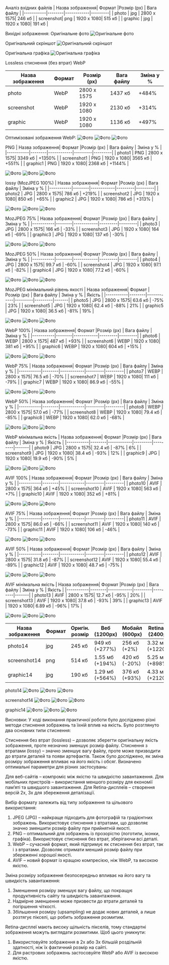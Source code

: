 Аналіз вхідних файлів
| Назва зображення| Формат |Розмір (px) | Вага файлу      |
|-----------|--------|------------|---------|
| photo     | jpg    | 2800 x 1575| 246 кб |
| screenshot| png    | 1920 x 1080| 515 кб |
| graphic   | jpg    | 1920 x 1080| 191 кб |

Вихідні зображення:
Оригінальне фото
![Оригінальне фото](images/photo.jpg)

Оригінальний скріншот
![Оригінальний скріншот](images/screenshot.png)

Оригінальна графіка
![Оригінальна графіка](images/graphic.jpg)

Lossless стиснення (без втрат) 
WebP

| Назва зображення| Формат |Розмір (px) | Вага файлу | Зміна у % |
|-----------|--------|------------|---------|---------|
| photo     | WebP    | 2800 x 1575| 1437 кб | +484% |
| screenshot| WebP    | 1920 x 1080| 2130 кб | +314% |
| graphic   | WebP   | 1920 x 1080| 1136 кб | +497% |

Оптимізовані зображення WebP:
![Фото](images/photo.webp)
![Фото](images/screenshot.webp)
![Фото](images/graphic.webp)

PNG
| Назва зображення| Формат |Розмір (px) | Вага файлу | Зміна у % |
|-----------|--------|------------|---------|---------|
| photo1     | PNG    | 2800 x 1575| 3349 кб | +1350% |
| screenshot1 | PNG    | 1920 x 1080| 3565 кб | +551% |
| graphic1   | PNG   | 1920 x 1080| 2368 кб | +1144% |

![Фото](images/photo1.png)
![Фото](images/screenshot1.png)
![Фото](images/graphic1.png)

lossy (MozJPEG 100%)
| Назва зображення| Формат |Розмір (px) | Вага файлу | Зміна у % |
|-----------|--------|------------|---------|---------|
| photo2     | JPG    | 2800 x 1575| 786 кб | +219% |
| screenshot2 | JPG    | 1920 x 1080| 850 кб | +65% |
| graphic2  | JPG   | 1920 x 1080| 786 кб | +313% |

![Фото](images/photo2.jpg)
![Фото](images/screenshot2.jpg)
![Фото](images/graphic2.jpg)

MozJPEG 75%
| Назва зображення| Формат |Розмір (px) | Вага файлу | Зміна у % |
|-----------|--------|------------|---------|---------|
| photo3     | JPG    | 2800 x 1575| 166 кб | -33% |
| screenshot3 | JPG    | 1920 x 1080| 164 кб | -69% |
| graphic3  | JPG   | 1920 x 1080| 137 кб | -30% |

![Фото](images/photo3.jpg)
![Фото](images/screenshot3.jpg)
![Фото](images/graphic3.jpg)

MozJPEG 50%
| Назва зображення| Формат |Розмір (px) | Вага файлу | Зміна у % |
|-----------|--------|------------|---------|---------|
| photo4     | JPG    | 2800 x 1575| 99.7 кб | -60% |
| screenshot4 | JPG    | 1920 x 1080| 97.1 кб | -82% |
| graphic4  | JPG   | 1920 x 1080| 77.2 кб | -60% |

![Фото](images/photo4.jpg)
![Фото](images/screenshot4.jpg)
![Фото](images/graphic4.jpg)

MozJPEG мінімальний рівень якості
| Назва зображення| Формат |Розмір (px) | Вага файлу | Зміна у % | Якість |
|-----------|--------|------------|---------|---------|-------|
| photo5     | JPG    | 2800 x 1575| 63.6 кб | -75% | 23% |
| screenshot5 | JPG    | 1920 x 1080| 62.4 кб | -88% | 21% |
| graphic5  | JPG   | 1920 x 1080| 36.5 кб | -81% | 19% |

![Фото](images/photo5.jpg)
![Фото](images/screenshot5.jpg)
![Фото](images/graphic5.jpg)

WebP 100%
| Назва зображення| Формат |Розмір (px) | Вага файлу | Зміна у % |
|-----------|--------|------------|---------|---------|
| photo6     | WEBP    | 2800 x 1575| 487 кб | +93% |
| screenshot6 | WEBP    | 1920 x 1080| 381 кб | +95% |
| graphic6  | WEBP   | 1920 x 1080| 604 кб | +15% |

![Фото](images/photo6.webp)
![Фото](images/screenshot6.webp)
![Фото](images/graphic6.webp)

WebP 75%
| Назва зображення| Формат |Розмір (px) | Вага файлу | Зміна у % |
|-----------|--------|------------|---------|---------|
| photo7     | WEBP    | 2800 x 1575| 76.5 кб | -70% |
| screenshot7 | WEBP    | 1920 x 1080| 111 кб | -79% |
| graphic7  | WEBP   | 1920 x 1080| 86.9 кб | -55% |

![Фото](images/photo7.webp)
![Фото](images/screenshot7.webp)
![Фото](images/graphic7.webp)

WebP 50%
| Назва зображення| Формат |Розмір (px) | Вага файлу | Зміна у % |
|-----------|--------|------------|---------|---------|
| photo8     | WEBP    | 2800 x 1575| 57.0 кб | -77% |
| screenshot8 | WEBP    | 1920 x 1080| 79.4 кб | -85% |
| graphic8  | WEBP   | 1920 x 1080| 62.0 кб | -68% |

![Фото](images/photo8.webp)
![Фото](images/screenshot8.webp)
![Фото](images/graphic8.webp)

WebP мінімальна якість
| Назва зображення| Формат |Розмір (px) | Вага файлу | Зміна у % | Якість |
|-----------|--------|------------|---------|---------|-------|
| photo9     | JPG    | 2800 x 1575| 32.4 кб | -87% | 6% |
| screenshot9 | JPG    | 1920 x 1080| 38.4 кб | -93% | 12% |
| graphic9  | JPG   | 1920 x 1080| 19.9 кб | -90% | 5% |

![Фото](images/photo9.webp)
![Фото](images/screenshot9.webp)
![Фото](images/graphic9.webp)

AVIF 100%
| Назва зображення| Формат |Розмір (px) | Вага файлу | Зміна у % |
|-----------|--------|------------|---------|---------|
| photo10     | AVIF    | 2800 x 1575| 364 кб | +45% |
| screenshot10 | AVIF    | 1920 x 1080| 563 кб | +7% |
| graphic10  | AVIF   | 1920 x 1080| 352 кб | +81% |

![Фото](images/photo10.avif)
![Фото](images/screenshot10.avif)
![Фото](images/graphic10.avif)

AVIF 75%
| Назва зображення| Формат |Розмір (px) | Вага файлу | Зміна у % |
|-----------|--------|------------|---------|---------|
| photo11     | AVIF    | 2800 x 1575| 86.0 кб | -66% |
| screenshot11 | AVIF    | 1920 x 1080| 140 кб | -73% |
| graphic11  | AVIF   | 1920 x 1080| 106 кб | -46% |

![Фото](images/photo11.avif)
![Фото](images/screenshot11.avif)
![Фото](images/graphic11.avif)

AVIF 50%
| Назва зображення| Формат |Розмір (px) | Вага файлу | Зміна у % |
|-----------|--------|------------|---------|---------|
| photo12     | AVIF    | 2800 x 1575| 31.8 кб | -87% |
| screenshot12 | AVIF    | 1920 x 1080| 55.4 кб | -89% |
| graphic12  | AVIF   | 1920 x 1080| 48.7 кб | -75% |

![Фото](images/photo12.avif)
![Фото](images/screenshot12.avif)
![Фото](images/graphic12.avif)

AVIF мінімальна якість
| Назва зображення| Формат |Розмір (px) | Вага файлу | Зміна у % | Якість |
|-----------|--------|------------|---------|---------|-------|
| photo13     | AVIF    | 2800 x 1575| 12.7 кб | -95% | 20% |
| screenshot13 | AVIF    | 1920 x 1080| 37.8 кб | -93% | 39% |
| graphic13  | AVIF   | 1920 x 1080| 6.89 кб | -96% | 17% |

![Фото](images/photo13.avif)
![Фото](images/screenshot13.avif)
![Фото](images/graphic13.avif)

| Назва зображення| Формат | Оригін. розмір | Веб (1200px) | Мобайл (600px) | Retina 2x (2400px) |
|-----------|--------|------------|---------|---------|---------|
| photo14     | jpg    | 245 кб | 949 кб (+277%) | 256 кб (+2%) | 3.32 мб (+1220%) |
| screenshot14 | png    | 514 кб | 1.55 мб (+194%) | 420 кб (-20%) | 5.25 мб (+898%) |
| graphic14  | jpg   | 190 кб | 1.29 мб (+564%) | 376 кб (+93%) | 4.33 мб (+2120%) |

photo14
![Фото](images/photo14(1).png)
![Фото](images/photo14(2).png)
![Фото](images/photo14(3).png)

screenshot14
![Фото](images/screenshot14(1).png)
![Фото](images/screenshot14(2).png)
![Фото](images/screenshot14(3).png)

graphic14
![Фото](images/graphic14(1).png)
![Фото](images/graphic14(2).png)
![Фото](images/graphic14(3).png)

Висновки: 
У ході виконання практичної роботи було досліджено різні методи стиснення зображень та їхній вплив на якість. Було розглянуто два основних типи стиснення:

Стиснення без втрат (lossless) – дозволяє зберегти оригінальну якість зображення, проте незначно зменшує розмір файлу.
Стиснення з втратами (lossy) – значно зменшує вагу файлу, проте може призводити до втрати деталей та появи артефактів.
Також було досліджено, як зміна розміру зображення впливає на його якість і обсяг. Визначено оптимальні параметри для різних застосувань:

Для веб-сайтів – компроміс між якістю та швидкістю завантаження.
Для мобільних пристроїв – використання меншого розміру для економії пам’яті та швидшого завантаження.
Для Retina-дисплеїв – створення версій 2x, 3x для збереження деталізації.

Вибір формату залежить від типу зображення та цільового використання:
1. JPEG (JPG) – найкраще підходить для фотографій та градієнтних зображень. Використовує стиснення з втратами, що дозволяє значно зменшити розмір файлу при прийнятній якості.
2. PNG – оптимальний для зображень із прозорістю (логотипи, іконки, графіка). Використовує стиснення без втрат, зберігаючи всі деталі.
3. WebP – сучасний формат, який підтримує як стиснення без втрат, так і з втратами. Дозволяє отримати менший розмір файлу при збереженні хорошої якості.
4. AVIF – новий формат із кращою компресією, ніж WebP, та високою якістю.

Зміна розміру зображення безпосередньо впливає на його вагу та швидкість завантаження:
1. Зменшення розміру зменшує вагу файлу, що покращує продуктивність сайту та швидкість завантаження.
2. Надмірне зменшення може призвести до втрати деталей та погіршення чіткості.
3. Збільшення розміру (upsampling) не додає нових деталей, а лише розтягує пікселі, що робить зображення розмитим.

Retina-дисплеї мають високу щільність пікселів, тому стандартні зображення можуть виглядати розмитими. Щоб цього уникнути:
1. Використовуйте зображення в 2x або 3x більшій роздільній здатності, ніж їх фактичний розмір на сайті.
2. Для растрових зображень застосовуйте WebP або AVIF із високою якістю.
